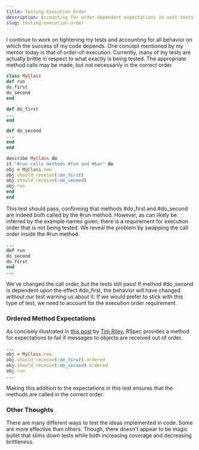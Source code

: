 ```yaml
---
title: Testing Execution Order
description: Accounting for order-dependent expectations in unit tests
slug: testing-execution-order
---
```


I continue to work on tightening my tests and accounting for all behavior on which the success of my
code depends. One concept mentioned by my mentor today is that of order-of-execution. Currently,
many of my tests are actually brittle in respect to what exactly is being tested. The appropriate
method calls may be made, but not necessarily in the correct order.

```ruby
class MyClass
def run
do_first
do_second
end

def do_first
...
end

def do_second
...
end
end

describe MyClass do
it "#run calls methods #foo and #bar" do
obj = MyClass.new
obj.should_receive(:do_first)
obj.should_receive(:do_second)
obj.run
end
end
```

This test should pass, confirming that methods #do_first and #do_second are indeed both called by
the #run method. However, as can likely be inferred by the example names given, there is a
requirement for execution order that is not being tested. We reveal the problem by swapping the call
order inside the #run method.

```ruby
...
def run
do_second
do_first
end
...
```

We've changed the call order, but the tests still pass! If method #do_second is dependent upon the
effect #do_first, the behavior will have changed without our test warning us about it. If we would
prefer to stick with this type of test, we need to account for the execution order requirement.

### Ordered Method Expectations

As concisely illustrated in
[this post](http://openmonkey.com/blog/2009/07/02/rspec-ordered-message-expectations/) by
[Tim Riley](http://openmonkey.com/), RSpec provides a method for expectations to fail if messages to
objects are received out of order.

```ruby
...
obj = MyClass.new
obj.should_receive(:do_first).ordered
obj.should_receive(:do_second).ordered
obj.run
...
```

Making this addition to the expectations in this test ensures that the methods are called in the
correct order.

### Other Thoughts

There are many different ways to test the ideas implemented in code. Some are more effective than
others. Though, there doesn't appear to be magic bullet that slims down tests while both increasing
coverage and decreasing brittleness.
